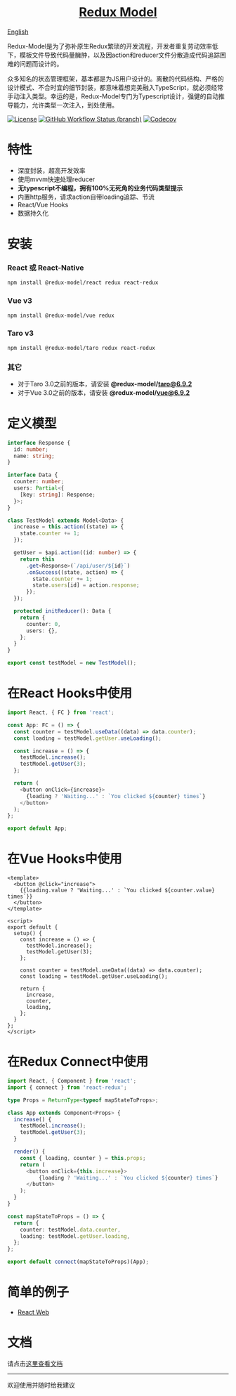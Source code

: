 <h1 align="center">
  <a href="https://redux-model.github.io/redux-model">
    Redux Model
  </a>
</h1>

[English](./README-EN.md)

Redux-Model是为了弥补原生Redux繁琐的开发流程，开发者重复劳动效率低下，模板文件导致代码量臃肿，以及因action和reducer文件分散造成代码追踪困难的问题而设计的。

众多知名的状态管理框架，基本都是为JS用户设计的。离散的代码结构、严格的设计模式、不合时宜的细节封装，都意味着想完美融入TypeScript，就必须经常手动注入类型。幸运的是，Redux-Model专门为Typescript设计，强健的自动推导能力，允许类型一次注入，到处使用。

[![License](https://img.shields.io/github/license/redux-model/redux-model)](https://github.com/redux-model/redux-model/blob/master/LICENSE)
[![GitHub Workflow Status (branch)](https://img.shields.io/github/workflow/status/redux-model/redux-model/CI/master)](https://github.com/redux-model/redux-model/actions)
[![Codecov](https://img.shields.io/codecov/c/github/redux-model/redux-model)](https://codecov.io/gh/redux-model/redux-model)


# 特性

* 深度封装，超高开发效率
* 使用mvvm快速处理reducer
* **无typescript不编程，拥有100%无死角的业务代码类型提示**
* 内置http服务，请求action自带loading追踪、节流
* React/Vue Hooks
* 数据持久化


# 安装

### React 或 React-Native
```bash
npm install @redux-model/react redux react-redux
```

### Vue v3
```bash
npm install @redux-model/vue redux
```

### Taro v3
```bash
npm install @redux-model/taro redux react-redux
```

### 其它
* 对于Taro 3.0之前的版本，请安装 **@redux-model/taro@6.9.2**
* 对于Vue 3.0之前的版本，请安装 **@redux-model/vue@6.9.2**

# 定义模型
```typescript
interface Response {
  id: number;
  name: string;
}

interface Data {
  counter: number;
  users: Partial<{
    [key: string]: Response;
  }>;
}

class TestModel extends Model<Data> {
  increase = this.action((state) => {
    state.counter += 1;
  });

  getUser = $api.action((id: number) => {
    return this
      .get<Response>(`/api/user/${id}`)
      .onSuccess((state, action) => {
        state.counter += 1;
        state.users[id] = action.response;
      });
  });

  protected initReducer(): Data {
    return {
      counter: 0,
      users: {},
    };
  }
}

export const testModel = new TestModel();
```

# 在React Hooks中使用
```typescript jsx
import React, { FC } from 'react';

const App: FC = () => {
  const counter = testModel.useData((data) => data.counter);
  const loading = testModel.getUser.useLoading();

  const increase = () => {
    testModel.increase();
    testModel.getUser(3);
  };

  return (
    <button onClick={increase}>
      {loading ? 'Waiting...' : `You clicked ${counter} times`}
    </button>
  );
};

export default App;
```

# 在Vue Hooks中使用
```vue
<template>
  <button @click="increase">
    {{loading.value ? 'Waiting...' : `You clicked ${counter.value} times`}}
  </button>
</template>

<script>
export default {
  setup() {
    const increase = () => {
      testModel.increase();
      testModel.getUser(3);
    };

    const counter = testModel.useData((data) => data.counter);
    const loading = testModel.getUser.useLoading();

    return {
      increase,
      counter,
      loading,
    };
  }
};
</script>
```

# 在Redux Connect中使用
```typescript jsx
import React, { Component } from 'react';
import { connect } from 'react-redux';

type Props = ReturnType<typeof mapStateToProps>;

class App extends Component<Props> {
  increase() {
    testModel.increase();
    testModel.getUser(3);
  }

  render() {
    const { loading, counter } = this.props;
    return (
      <button onClick={this.increase}>
          {loading ? 'Waiting...' : `You clicked ${counter} times`}
      </button>
    );
  }
}

const mapStateToProps = () => {
  return {
    counter: testModel.data.counter,
    loading: testModel.getUser.loading,
  };
};

export default connect(mapStateToProps)(App);
```

# 简单的例子

* [React Web](https://github.com/redux-model/redux-model-web-demo)

# 文档

请点击[这里查看文档](https://redux-model.github.io/redux-model)

---------------------

欢迎使用并随时给我建议
